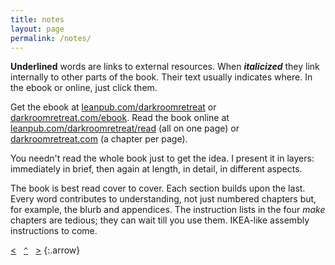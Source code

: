 ```yaml
---
title: notes
layout: page
permalink: /notes/
---
```


____Underlined____ words are links to external resources. When ____*italicized*____ they link internally to other parts of the book. Their text usually indicates where. In the ebook or online, just click them.

Get the ebook at [leanpub.com/darkroomretreat](http://leanpub.com/darkroomretreat) or [darkroomretreat.com/ebook](/ebook). Read the book online at [leanpub.com/darkroomretreat/read](http://leanpub.com/darkroomretreat/read) (all on one page) or [darkroomretreat.com](http://darkroomretreat.com) (a chapter per page).

You needn't read the whole book just to get the idea. I present it in layers: immediately in brief, then again at length, in detail, in different aspects. 

The book is best read cover to cover. Each section builds upon the last. Every word contributes to understanding, not just numbered chapters but, for example, the blurb and appendices. The instruction lists in the four _make_ chapters are tedious; they can wait till you use them. IKEA-like assembly instructions to come.

[&lt;](/dedication/)&nbsp;&nbsp;&nbsp;[`^`](/)&nbsp;&nbsp;&nbsp;[&gt;](/foreword/)
{:.arrow}

